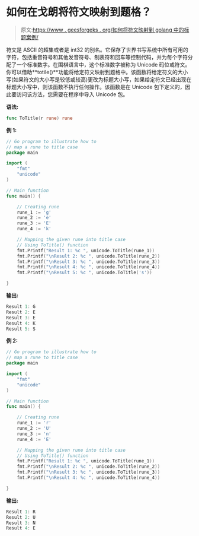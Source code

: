 # 如何在戈朗将符文映射到题格？

> 原文:[https://www . geesforgeks . org/如何将符文映射到 golang 中的标题案例/](https://www.geeksforgeeks.org/how-to-map-a-rune-to-title-case-in-golang/)

符文是 ASCII 的超集或者是 int32 的别名。它保存了世界书写系统中所有可用的字符，包括重音符号和其他发音符号、制表符和回车等控制代码，并为每个字符分配了一个标准数字。在围棋语言中，这个标准数字被称为 Unicode 码位或符文。
你可以借助**totile()**功能将给定符文映射到题格中。该函数将给定符文的大小写(如果符文的大小写是较低或较高)更改为标题大小写，如果给定符文已经出现在标题大小写中，则该函数不执行任何操作。该函数是在 Unicode 包下定义的，因此要访问该方法，您需要在程序中导入 Unicode 包。

**语法:**

```go
func ToTitle(r rune) rune
```

**例 1:**

```go
// Go program to illustrate how to
// map a rune to title case
package main

import (
    "fmt"
    "unicode"
)

// Main function
func main() {

    // Creating rune
    rune_1 := 'g'
    rune_2 := 'e'
    rune_3 := 'E'
    rune_4 := 'k'

    // Mapping the given rune into title case
    // Using ToTitle() function
    fmt.Printf("Result 1: %c ", unicode.ToTitle(rune_1))
    fmt.Printf("\nResult 2: %c ", unicode.ToTitle(rune_2))
    fmt.Printf("\nResult 3: %c ", unicode.ToTitle(rune_3))
    fmt.Printf("\nResult 4: %c ", unicode.ToTitle(rune_4))
    fmt.Printf("\nResult 5: %c ", unicode.ToTitle('s'))

}
```

**输出:**

```go
Result 1: G 
Result 2: E 
Result 3: E 
Result 4: K 
Result 5: S 

```

**例 2:**

```go
// Go program to illustrate how to
// map a rune to title case
package main

import (
    "fmt"
    "unicode"
)

// Main function
func main() {

    // Creating rune
    rune_1 := 'r'
    rune_2 := 'U'
    rune_3 := 'n'
    rune_4 := 'E'

    // Mapping the given rune into title case
    // Using ToTitle() function
    fmt.Printf("Result 1: %c ", unicode.ToTitle(rune_1))
    fmt.Printf("\nResult 2: %c ", unicode.ToTitle(rune_2))
    fmt.Printf("\nResult 3: %c ", unicode.ToTitle(rune_3))
    fmt.Printf("\nResult 4: %c ", unicode.ToTitle(rune_4))    

}
```

**输出:**

```go
Result 1: R 
Result 2: U 
Result 3: N 
Result 4: E 

```